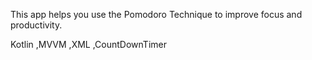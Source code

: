 This app helps you use the Pomodoro Technique to improve focus and productivity.

Kotlin ,MVVM ,XML ,CountDownTimer
